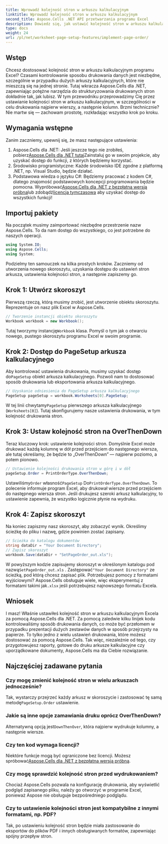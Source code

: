 ```yaml
---
title: Wprowadź kolejność stron w arkuszu kalkulacyjnym
linktitle: Wprowadź kolejność stron w arkuszu kalkulacyjnym
second_title: Aspose.Cells .NET API przetwarzania programu Excel
description: Dowiedz się, jak ustawić kolejność stron w arkuszu kalkulacyjnym programu Excel za pomocą Aspose.Cells dla .NET w prostym przewodniku krok po kroku. Idealne dla początkujących i ekspertów.
type: docs
weight: 24
url: /pl/net/worksheet-page-setup-features/implement-page-order/
---
```

## Wstęp
Chcesz dostosować kolejność stron w arkuszu kalkulacyjnym programu Excel? Czasami kontrolowanie sposobu drukowania danych jest niezbędne, szczególnie w przypadku dużych arkuszy kalkulacyjnych, które nie mieszczą się na jednej stronie. Tutaj wkracza Aspose.Cells dla .NET, zapewniając potężne narzędzia do strukturyzowania drukowanych stron dokładnie tak, jak lubisz. W tym przewodniku przeprowadzimy Cię przez ustawianie kolejności stron w arkuszu kalkulacyjnym, w szczególności w celu drukowania najpierw wierszy, a następnie kolumn. Brzmi technicznie? Nie martw się — zachowam prostotę, rozkładając wszystko krok po kroku.
## Wymagania wstępne
Zanim zaczniemy, upewnij się, że masz następujące ustawienia:
1.  Aspose.Cells dla .NET: Jeśli jeszcze tego nie zrobiłeś, pobierz[Aspose.Cells dla .NET tutaj](https://releases.aspose.com/cells/net/)Zainstaluj go w swoim projekcie, aby uzyskać dostęp do funkcji, z których będziemy korzystać.
2. Środowisko programistyczne: Każde środowisko IDE zgodne z platformą .NET, np. Visual Studio, będzie działać.
3. Podstawowa wiedza o języku C#: Będziemy pracować z kodem C#, dlatego znajomość podstawowych koncepcji programowania będzie pomocna.
Wypróbować[Aspose.Cells dla .NET z bezpłatną wersją próbną](https://releases.aspose.com/)lub zdobądź[licencja tymczasowa](https://purchase.aspose.com/temporary-license/) aby uzyskać dostęp do wszystkich funkcji!
## Importuj pakiety
Na początek musimy zaimportować niezbędne przestrzenie nazw Aspose.Cells. To da nam dostęp do wszystkiego, co jest potrzebne do naszych operacji.
```csharp
using System.IO;
using Aspose.Cells;
using System;
```
Podzielmy ten samouczek na kilka prostych kroków. Zaczniemy od utworzenia nowego skoroszytu, uzyskania dostępu do ustawień stron arkusza, ustawienia kolejności stron, a następnie zapiszemy go. 
## Krok 1: Utwórz skoroszyt
Pierwszą rzeczą, którą musimy zrobić, jest utworzenie obiektu skoroszytu. Reprezentuje on nasz plik Excel w Aspose.Cells.
```csharp
// Tworzenie instancji obiektu skoroszytu
Workbook workbook = new Workbook();
```
 Tutaj tworzymy instancję`Workbook` klasa. Pomyśl o tym jak o otwarciu nowego, pustego skoroszytu programu Excel w swoim programie.
## Krok 2: Dostęp do PageSetup arkusza kalkulacyjnego
 Aby kontrolować ustawienia drukowania, musimy uzyskać dostęp do`PageSetup` obiekt arkusza kalkulacyjnego. Pozwoli nam to dostosować sposób drukowania lub eksportowania arkusza kalkulacyjnego.
```csharp
// Uzyskanie odniesienia do PageSetup arkusza kalkulacyjnego
PageSetup pageSetup = workbook.Worksheets[0].PageSetup;
```
 W tej linii chwytamy`PageSetup` pierwszego arkusza kalkulacyjnego (`Worksheets[0]`). Tutaj skonfigurujemy nasze ustawienia drukowania, w tym kolejność drukowania stron.
## Krok 3: Ustaw kolejność stron na OverThenDown
Teraz kluczowy krok: ustawienie kolejności stron. Domyślnie Excel może drukować każdą kolumnę w dół przed przejściem do następnego wiersza, ale tutaj określamy, że będzie to „OverThenDown” — najpierw poziomo, a potem pionowo.
```csharp
// Ustawienie kolejności drukowania stron w górę i w dół
pageSetup.Order = PrintOrderType.OverThenDown;
```
 Ustawiliśmy`Order` własność`PageSetup` Do`PrintOrderType.OverThenDown`. To polecenie informuje program Excel, aby drukował wiersze przed przejściem do następnego wiersza stron. Jeśli drukujesz szeroki arkusz kalkulacyjny, to ustawienie zapewnia, że wszystko logicznie płynie na wydruku.
## Krok 4: Zapisz skoroszyt
Na koniec zapiszmy nasz skoroszyt, aby zobaczyć wynik. Określimy ścieżkę do pliku i nazwę, gdzie powinien zostać zapisany.
```csharp
// Ścieżka do katalogu dokumentów
string dataDir = "Your Document Directory";
// Zapisz skoroszyt
workbook.Save(dataDir + "SetPageOrder_out.xls");
```
 W powyższym kodzie zapisujemy skoroszyt w określonym katalogu pod nazwą`SetPageOrder_out.xls` . Zastępować`"Your Document Directory"` ze ścieżką, pod którą chcesz zapisać plik.
Potrzebujesz pomocy z formatami wyjściowymi? Aspose.Cells obsługuje wiele, więc eksperymentuj z formatami takimi jak`.xlsx` jeśli potrzebujesz najnowszego formatu Excela.
## Wniosek
I masz! Właśnie ustawiłeś kolejność stron w arkuszu kalkulacyjnym Excela za pomocą Aspose.Cells dla .NET. Za pomocą zaledwie kilku linijek kodu kontrolowaliśmy sposób drukowania danych, co może być przełomem w przypadku prezentacji dużych zestawów danych w sposób przejrzysty na papierze. To tylko jedno z wielu ustawień drukowania, które możesz dostosować za pomocą Aspose.Cells. Tak więc, niezależnie od tego, czy przygotowujesz raporty, gotowe do druku arkusze kalkulacyjne czy uporządkowane dokumenty, Aspose.Cells ma dla Ciebie rozwiązanie.
## Najczęściej zadawane pytania
### Czy mogę zmienić kolejność stron w wielu arkuszach jednocześnie?
 Tak, wystarczy przejrzeć każdy arkusz w skoroszycie i zastosować tę samą metodę`PageSetup.Order` ustawienie.
### Jakie są inne opcje zamawiania druku oprócz OverThenDown?
 Alternatywną opcją jest`DownThenOver`, która najpierw wydrukuje kolumny, a następnie wiersze.
### Czy ten kod wymaga licencji?
Niektóre funkcje mogą być ograniczone bez licencji. Możesz spróbować[Aspose.Cells dla .NET z bezpłatną wersją próbną](https://releases.aspose.com/).
### Czy mogę sprawdzić kolejność stron przed wydrukowaniem?
Chociaż Aspose.Cells pozwala na konfigurację drukowania, aby wyświetlić podgląd zapisanego pliku, należy go otworzyć w programie Excel, ponieważ Aspose nie obsługuje bezpośredniego podglądu.
### Czy to ustawienie kolejności stron jest kompatybilne z innymi formatami, np. PDF?
Tak, po ustawieniu kolejność stron będzie miała zastosowanie do eksportów do plików PDF i innych obsługiwanych formatów, zapewniając spójny przepływ stron.
